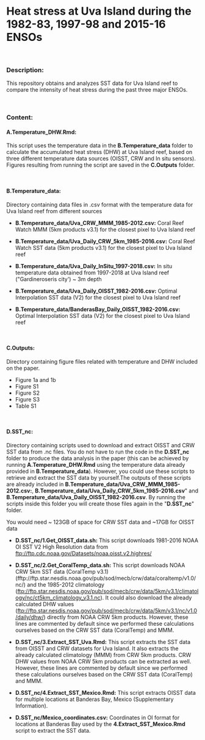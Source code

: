 # Heat stress at Uva Island during the </br> 1982-83, 1997-98 and 2015-16 ENSOs

</br>

### Description:

This repository obtains and analyzes SST data for Uva Island reef to compare the intensity of heat stress during the past three major ENSOs.

</br>

### Content:

#### A.Temperature_DHW.Rmd:
This script uses the temperature data in the **B.Temperature_data** folder to calculate the accumulated heat stress (DHW) at Uva Island reef, based on three different temperature data sources (OISST, CRW and In situ sensors). Figures resulting from running the script are saved in the **C.Outputs** folder.

</br>

#### B.Temperature_data: 
Directory containing data files in .csv format with the temperature data for Uva Island reef from different sources


* **B.Temperature_data/Uva_CRW_MMM_1985-2012.csv:** Coral Reef Watch MMM (5km products v3.1) for the closest pixel to Uva Island reef

* **B.Temperature_data/Uva_Daily_CRW_5km_1985-2016.csv:** Coral Reef Watch SST data (5km products v3.1) for the closest pixel to Uva Island reef

* **B.Temperature_data/Uva_Daily_InSitu_1997-2018.csv:** In situ temperature data obtained from 1997-2018 at Uva Island reef ("Gardineroseris city') ~ 3m depth

* **B.Temperature_data/Uva_Daily_OISST_1982-2016.csv:** Optimal Interpolation SST data (V2) for the closest pixel to Uva Island reef

* **B.Temperature_data/BanderasBay_Daily_OISST_1982-2016.csv:** Optimal Interpolation SST data (V2) for the closest pixel to Uva Island reef

</br>

#### C.Outputs: 
Directory containing figure files related with temperature and DHW included on the paper.

* Figure 1a and 1b
* Figure S1
* Figure S2 
* Figure S3
* Table S1

</br>

#### D.SST_nc: 
Directory containing scripts used to download and extract OISST and CRW SST data from .nc files. You do not have to run the code in the **D.SST_nc** folder to produce the data analysis in the paper (this can be achieved by running **A.Temperature_DHW.Rmd** using the temperature data already provided in **B.Temperature_data**). However, you could use these scripts to retrieve and extract the SST data by yourself.The outputs of these scripts are already included in **B.Temperature_data/Uva_CRW_MMM_1985-2012.csv:**, **B.Temperature_data/Uva_Daily_CRW_5km_1985-2016.csv**" and **B.Temperature_data/Uva_Daily_OISST_1982-2016.csv**. By running the scripts inside this folder you will create those files again in the "**D.SST_nc**" folder.

You would need ~ 123GB of space for CRW SST data and ~17GB for OISST data

- **D.SST_nc/1.Get_OISST_data.sh:** This script downloads 1981-2016 NOAA OI SST V2 High Resolution data from ftp://ftp.cdc.noaa.gov/Datasets/noaa.oisst.v2.highres/ 
   
- **D.SST_nc/2.Get_CoralTemp_data.sh:**  This script downloads NOAA CRW 5km SST data (CoralTemp v3.1) (fftp://ftp.star.nesdis.noaa.gov/pub/sod/mecb/crw/data/coraltemp/v1.0/nc/) and the 1985-2012 climatology  (ftp://ftp.star.nesdis.noaa.gov/pub/sod/mecb/crw/data/5km/v3.1/climatology/nc/ct5km_climatology_v3.1.nc). It could also download the already calculated DHW values (ftp://ftp.star.nesdis.noaa.gov/pub/sod/mecb/crw/data/5km/v3.1/nc/v1.0/daily/dhw/) directly from NOAA CRW 5km products. However, these lines are commented by default since we performed these calculations ourselves based on the CRW SST data (CoralTemp) and MMM. 

- **D.SST_nc/3.Extract_SST_Uva.Rmd:** This script extracts the SST data from OISST and CRW datasets for Uva Island. It also extracts the already calculated climatology (MMM) from CRW 5km products. CRW DHW values from NOAA CRW 5km products can be extracted as well. However, these lines are commented by default since we performed these calculations ourselves based on the CRW SST data (CoralTemp) and MMM.

- **D.SST_nc/4.Extract_SST_Mexico.Rmd:** This script extracts OISST data for multiple locations at Banderas Bay, Mexico (Supplementary Information).

- **D.SST_nc/Mexico_coordinates.csv:** Coordinates in OI format for locations at Banderas Bay used by the **4.Extract_SST_Mexico.Rmd** script to extract the SST data. 
